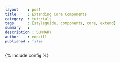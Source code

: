 ```yaml
---
layout    : post
title     : Extending Core Components
category  : tutorials
tags      : [styleguide, components, core, extend]
summary   : 
description : SUMMARY
author    : eoneill
published : false
---
```

{% include config %}
